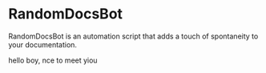 # RandomDocsBot
RandomDocsBot is an automation script that adds a touch of spontaneity to your documentation.



hello boy, nce to meet yiou